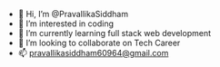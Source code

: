 - 👋 Hi, I’m @PravallikaSiddham
- 👀 I’m interested in coding
- 🌱 I’m currently learning full stack web development
- 💞️ I’m looking to collaborate on Tech Career
- 📫 pravallikasiddham60964@gmail.com

<!---
PravallikaSiddham/PravallikaSiddham is a ✨ special ✨ repository because its `README.md` (this file) appears on your GitHub profile.
You can click the Preview link to take a look at your changes.
--->
